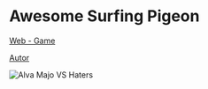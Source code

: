 # Awesome Surfing Pigeon
 
[Web - Game](https://vivirenremoto.github.io/surfbird/)

[Autor](https://twitter.com/vivirenremoto)

![Alva Majo VS Haters](https://vivirenremoto.github.io/surfbird/static/social.png)
